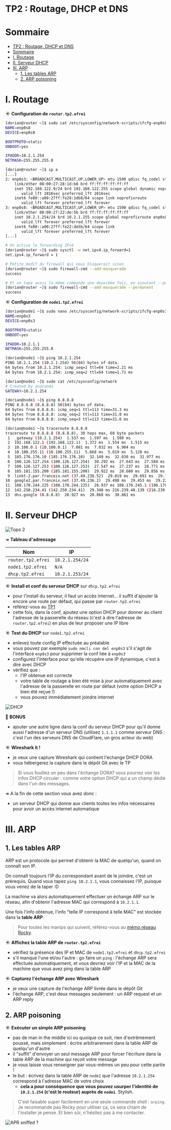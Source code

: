 # TP2 : Routage, DHCP et DNS

# Sommaire

- [TP2 : Routage, DHCP et DNS](#tp2--routage-dhcp-et-dns)
- [Sommaire](#sommaire)
- [I. Routage](#i-routage)
- [II. Serveur DHCP](#ii-serveur-dhcp)
- [III. ARP](#iii-arp)
  - [1. Les tables ARP](#1-les-tables-arp)
  - [2. ARP poisoning](#2-arp-poisoning)

# I. Routage

☀️ **Configuration de `router.tp2.efrei`**
```bash
[dorian@router ~]$ sudo cat /etc/sysconfig/network-scripts/ifcfg-enp0s8
NAME=enp0s8
DEVICE=enp0s8

BOOTPROTO=static
ONBOOT=yes

IPADDR=10.2.1.254
NETMASK=255.255.255.0

```

```bash
[dorian@router ~]$ ip a
[...]
2: enp0s3: <BROADCAST,MULTICAST,UP,LOWER_UP> mtu 1500 qdisc fq_codel state UP group default qlen 1000
    link/ether 08:00:27:28:1d:b8 brd ff:ff:ff:ff:ff:ff
    inet 192.168.122.9/24 brd 192.168.122.255 scope global dynamic noprefixroute enp0s3
       valid_lft 2816sec preferred_lft 2816sec
    inet6 fe80::a00:27ff:fe28:1db8/64 scope link noprefixroute 
       valid_lft forever preferred_lft forever
3: enp0s8: <BROADCAST,MULTICAST,UP,LOWER_UP> mtu 1500 qdisc fq_codel state UP group default qlen 1000
    link/ether 08:00:27:22:de:5b brd ff:ff:ff:ff:ff:ff
    inet 10.2.1.254/24 brd 10.2.1.255 scope global noprefixroute enp0s8
       valid_lft forever preferred_lft forever
    inet6 fe80::a00:27ff:fe22:de5b/64 scope link 
       valid_lft forever preferred_lft forever
[...]
```

```bash
# On active le forwarding IPv4
[dorian@router ~]$ sudo sysctl -w net.ipv4.ip_forward=1 
net.ipv4.ip_forward = 1

# Petite modif du firewall qui nous bloquerait sinon
[dorian@router ~]$ sudo firewall-cmd --add-masquerade
success

# Et on tape aussi la même commande une deuxième fois, en ajoutant --permanent pour que ce soit persistent après un éventuel reboot
[dorian@router ~]$ sudo firewall-cmd --add-masquerade --permanent
success
```

☀️ **Configuration de `node1.tp2.efrei`**

```bash
[dorian@node1 ~]$ sudo nano /etc/sysconfig/network-scripts/ifcfg-enp0s3 
NAME=enp0s3
DEVICE=enp0s3

BOOTPROTO=static
ONBOOT=yes

IPADDR=10.2.1.1
NETMASK=255.255.255.0
```

```bash
[dorian@node1 ~]$ ping 10.2.1.254
PING 10.2.1.254 (10.2.1.254) 56(84) bytes of data.
64 bytes from 10.2.1.254: icmp_seq=1 ttl=64 time=2.21 ms
64 bytes from 10.2.1.254: icmp_seq=2 ttl=64 time=1.71 ms
```

```bash
[dorian@node1 ~]$ sudo cat /etc/sysconfig/network
# Created by anaconda
GATEWAY=10.2.1.254
```

```bash
[dorian@node1 ~]$ ping 8.8.8.8
PING 8.8.8.8 (8.8.8.8) 56(84) bytes of data.
64 bytes from 8.8.8.8: icmp_seq=1 ttl=113 time=31.3 ms
64 bytes from 8.8.8.8: icmp_seq=2 ttl=113 time=31.0 ms
64 bytes from 8.8.8.8: icmp_seq=3 ttl=113 time=31.6 ms
```

```bash
[dorian@node1 ~]$ traceroute 8.8.8.8
traceroute to 8.8.8.8 (8.8.8.8), 30 hops max, 60 byte packets
 1  _gateway (10.2.1.254)  1.537 ms  1.597 ms  1.508 ms
 2  192.168.122.1 (192.168.122.1)  1.372 ms  1.554 ms  1.515 ms
 3  10.100.0.1 (10.100.0.1)  7.081 ms  7.032 ms  6.904 ms
 4  10.100.255.11 (10.100.255.11)  5.668 ms  5.619 ms  5.120 ms
 5  185.176.176.10 (185.176.176.10)  32.149 ms  32.030 ms  31.977 ms
 6  100.126.127.254 (100.126.127.254)  30.292 ms  27.643 ms  27.584 ms
 7  100.126.127.253 (100.126.127.253)  27.547 ms  27.237 ms  28.771 ms
 8  185.181.155.200 (185.181.155.200)  29.922 ms  28.660 ms  29.856 ms
 9  linkt-2.par.franceix.net (37.49.238.52)  29.819 ms  29.691 ms  29.702 ms
10  google2.par.franceix.net (37.49.236.2)  29.498 ms  29.453 ms  29.225 ms
11  108.170.244.225 (108.170.244.225)  28.937 ms 108.170.245.1 (108.170.245.1)  28.833 ms 108.170.244.193 (108.170.244.193)  29.583 ms
12  142.250.234.41 (142.250.234.41)  29.348 ms 216.239.48.139 (216.239.48.139)  32.816 ms 142.251.253.35 (142.251.253.35)  29.119 ms
13  dns.google (8.8.8.8)  28.927 ms  28.868 ms  30.861 ms
```

# II. Serveur DHCP

![Topo 2](./img/topo2.png)

➜ **Tableau d'adressage**

| Nom                | IP              |
| ------------------ | --------------- |
| `router.tp2.efrei` | `10.2.1.254/24` |
| `node1.tp2.efrei`  | `N/A`           |
| `dhcp.tp2.efrei`   | `10.2.1.253/24` |

☀️ **Install et conf du serveur DHCP** sur `dhcp.tp2.efrei`

- pour l'install du serveur, il faut un accès internet... il suffit d'ajouter là encore une route par défaut, qui passe par `router.tp2.efrei`
- référez-vous au [TP1](../1/README.md)
- cette fois, dans la conf, ajoutez une option DHCP pour donner au client l'adresse de la passerelle du réseau (c'est à dire l'adresse de `router.tp2.efrei`) en plus de leur proposer une IP libre

☀️ **Test du DHCP** sur `node1.tp2.efrei`

- enlevez toute config IP effectuée au préalable
- vous pouvez par exemple `sudo nmcli con del enp0s3` s'il s'agit de l'interface `enp0s3` pour supprimer la conf liée à `enp0s3`
- configurez l'interface pour qu'elle récupère une IP dynamique, c'est à dire avec DHCP
- vérifiez que :
  - l'IP obtenue est correcte
  - votre table de routage a bien été mise à jour automatiquement avec l'adresse de la passerelle en route par défaut (votre option DHCP a bien été reçue !)
  - vous pouvez immédiatement joindre internet

![DHCP](img/dhcp_server.png)

🌟 **BONUS**

- ajouter une autre ligne dans la conf du serveur DHCP pour qu'il donne aussi l'adresse d'un serveur DNS (utilisez `1.1.1.1` comme serveur DNS : c'est l'un des serveurs DNS de CloudFlare, un gros acteur du web)

☀️ **Wireshark it !**

- je veux une capture Wireshark qui contient l'échange DHCP DORA
- vous hébergerez la capture dans le dépôt Git avec le TP

> Si vous fouillez un peu dans l'échange DORA? vous pourrez voir les infos DHCP circuler : comme votre option DHCP qui a un champ dédié dans l'un des messages.

➜ A la fin de cette section vous avez donc :

- un serveur DHCP qui donne aux clients toutes les infos nécessaires pour avoir un accès internet automatique

# III. ARP

## 1. Les tables ARP

ARP est un protocole qui permet d'obtenir la MAC de quelqu'un, quand on connaît son IP.

On connaît toujours l'IP du correspondant avant de le joindre, c'est un prérequis. Quand vous tapez `ping 10.2.1.1`, vous connaissez l'IP, puisque vous venez de la taper :D

La machine va alors automatiquement effectuer un échange ARP sur le réseau, afin d'obtenir l'adresse MAC qui correspond à `10.2.1.1`.

Une fois l'info obtenue, l'info "telle IP correspond à telle MAC" est stockée dans la **table ARP**.

> Pour toutes les manips qui suivent, référez-vous au [mémo réseau Rocky](../../memo/rocky_network.md).

☀️ **Affichez la table ARP de `router.tp2.efrei`**

- vérifiez la présence des IP et MAC de `node1.tp2.efrei` et `dhcp.tp2.efrei`
- s'il manque l'une et/ou l'autre : go faire un `ping` : l'échange ARP sera effectuée automatiquement, et vous devriez voir l'IP et la MAC de la machine que vous avez ping dans la table ARP

☀️ **Capturez l'échange ARP avec Wireshark**

- je veux une capture de l'échange ARP livrée dans le dépôt Git
- l'échange ARP, c'est deux messages seulement : un ARP request et un ARP reply

## 2. ARP poisoning

☀️ **Exécuter un simple ARP poisoning**

- pas de man in the middle ici ou quoique ce soit, rien d'extrêmement poussé, mais simplement : écrire arbitrairement dans la table ARP de quelqu'un d'autre
- il "suffit" d'envoyer un seul message ARP pour forcer l'écriture dans la table ARP de la machine qui reçoit votre message
- je vous laisse vous renseigner par vous-mêmes un peu pour cette partie !
- le but : écrivez dans la table ARP de `node1` que l'adresse `10.2.1.254` correspond à l'adresse MAC de votre choix
  - **cela a pour conséquence que vous pouvez usurper l'identité de `10.2.1.254` (c'est le routeur) auprès de `node1`**. Stylish.

> C'est faisable super facilement en une seule commande shell : `arping`. Je recommande pas Rocky pour utiliser ça, ce sera chiant de l'installer je pense. Et bien sûr, n'hésitez pas à me contacter.

![APR sniffed ?](img/arp_sniff.jpg)
